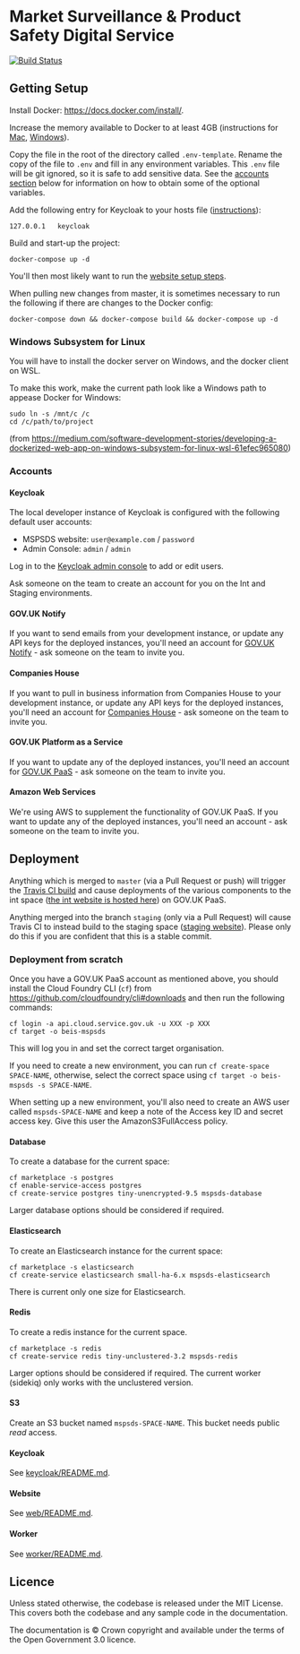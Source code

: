 # Market Surveillance & Product Safety Digital Service

[![Build Status](https://travis-ci.org/UKGovernmentBEIS/beis-mspsds.svg?branch=master)](https://travis-ci.org/UKGovernmentBEIS/beis-mspsds)


## Getting Setup

Install Docker: https://docs.docker.com/install/.

Increase the memory available to Docker to at least 4GB (instructions for [Mac](https://docs.docker.com/docker-for-mac/#advanced), [Windows](https://docs.docker.com/docker-for-windows/#advanced)).

Copy the file in the root of the directory called `.env-template`.
Rename the copy of the file to `.env` and fill in any environment variables.
This `.env` file will be git ignored, so it is safe to add sensitive data.
See the [accounts section](#accounts) below for information on how to obtain some of the optional variables.

Add the following entry for Keycloak to your hosts file ([instructions](https://support.rackspace.com/how-to/modify-your-hosts-file/)):

    127.0.0.1   keycloak

Build and start-up the project:

    docker-compose up -d

You'll then most likely want to run the [website setup steps](web/README.md#getting-setup).

When pulling new changes from master, it is sometimes necessary to run the following
if there are changes to the Docker config:

    docker-compose down && docker-compose build && docker-compose up -d


### Windows Subsystem for Linux

You will have to install the docker server on Windows, and the docker client on WSL.

To make this work, make the current path look like a Windows path to appease Docker for Windows:

    sudo ln -s /mnt/c /c
    cd /c/path/to/project

(from https://medium.com/software-development-stories/developing-a-dockerized-web-app-on-windows-subsystem-for-linux-wsl-61efec965080)


### Accounts

#### Keycloak

The local developer instance of Keycloak is configured with the following default user accounts:
* MSPSDS website: `user@example.com` / `password`
* Admin Console: `admin` / `admin`

Log in to the [Keycloak admin console](http://keycloak:8080/auth/admin) to add or edit users.

Ask someone on the team to create an account for you on the Int and Staging environments.

#### GOV.UK Notify

If you want to send emails from your development instance, or update any API keys for the deployed instances, you'll need an account for [GOV.UK Notify](https://www.notifications.service.gov.uk) - ask someone on the team to invite you.


#### Companies House

If you want to pull in business information from Companies House to your development instance, or update any API keys for the deployed instances, you'll need an account for [Companies House](https://developer.companieshouse.gov.uk/api/docs/) - ask someone on the team to invite you.


#### GOV.UK Platform as a Service

If you want to update any of the deployed instances, you'll need an account for [GOV.UK PaaS](https://www.cloud.service.gov.uk/) - ask someone on the team to invite you.


#### Amazon Web Services

We're using AWS to supplement the functionality of GOV.UK PaaS.
If you want to update any of the deployed instances, you'll need an account - ask someone on the team to invite you.


## Deployment

Anything which is merged to `master` (via a Pull Request or push) will trigger the [Travis CI build](https://travis-ci.org/UKGovernmentBEIS/beis-mspsds) and cause deployments of the various components to the int space ([the int website is hosted here](https://mspsds-int.cloudapps.digital/)) on GOV.UK PaaS.

Anything merged into the branch `staging` (only via a Pull Request) will cause Travis CI to instead build to the staging space ([staging website](https://mspsds-int.cloudapps.digital/)).
Please only do this if you are confident that this is a stable commit.


### Deployment from scratch

Once you have a GOV.UK PaaS account as mentioned above, you should install the Cloud Foundry CLI (`cf`) from https://github.com/cloudfoundry/cli#downloads and then run the following commands:

    cf login -a api.cloud.service.gov.uk -u XXX -p XXX
    cf target -o beis-mspsds

This will log you in and set the correct target organisation.

If you need to create a new environment, you can run `cf create-space SPACE-NAME`, otherwise, select the correct space using `cf target -o beis-mspsds -s SPACE-NAME`.

When setting up a new environment, you'll also need to create an AWS user called `mspsds-SPACE-NAME` and keep a note of the Access key ID and secret access key.
Give this user the AmazonS3FullAccess policy.


#### Database

To create a database for the current space:

    cf marketplace -s postgres
    cf enable-service-access postgres
    cf create-service postgres tiny-unencrypted-9.5 mspsds-database

Larger database options should be considered if required.


#### Elasticsearch

To create an Elasticsearch instance for the current space:

    cf marketplace -s elasticsearch
    cf create-service elasticsearch small-ha-6.x mspsds-elasticsearch

There is current only one size for Elasticsearch.


#### Redis

To create a redis instance for the current space. 

    cf marketplace -s redis
    cf create-service redis tiny-unclustered-3.2 mspsds-redis

Larger options should be considered if required. The current worker (sidekiq) only works with the unclustered version.


#### S3

Create an S3 bucket named `mspsds-SPACE-NAME`. This bucket needs public _read_ access.


#### Keycloak

See [keycloak/README.md](keycloak/README.md#deployment-from-scratch).


#### Website

See [web/README.md](web/README.md#deployment-from-scratch).


#### Worker

See [worker/README.md](worker/README.md#deployment-from-scratch).


## Licence

Unless stated otherwise, the codebase is released under the MIT License. This covers both the codebase and any sample code in the documentation.

The documentation is © Crown copyright and available under the terms of the Open Government 3.0 licence.
